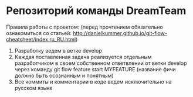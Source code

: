 # Репозиторий команды DreamTeam

Правила работы с проектом: (перед прочтением обязательно ознакомиться со статьей: http://danielkummer.github.io/git-flow-cheatsheet/index.ru_RU.html)
  1. Разработку ведем в ветке develop
  2. Каждая поставленная задача реализуется отдельным разработчиком в своем собственном ответвлении от ветки develop через команду git flow feature start MYFEATURE (название фичи должно быть осознанным и понятным)
  3. Все коммиты и комментарии в коде ведем исключительно на русском языке

